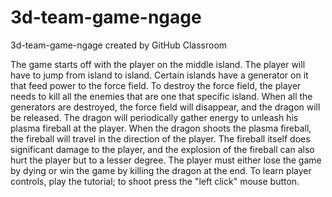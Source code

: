 # 3d-team-game-ngage
3d-team-game-ngage created by GitHub Classroom

  The game starts off with the player on the middle island. The player will have to jump from island to island. Certain islands have a generator on it that feed power to the force field. To destroy the force field, the player needs to kill all the enemies that are one that specific island. When all the generators are destroyed, the force field will disappear, and the dragon will be released. 
  The dragon will periodically gather energy to unleash his plasma fireball at the player. When the dragon shoots the plasma fireball, the fireball will travel in the direction of the player. The fireball itself does significant damage to the player, and the explosion of the fireball can also hurt the player but to a lesser degree. The player must either lose the game by dying or win the game by killing the dragon at the end.  To learn player controls, play the tutorial; to shoot press the "left click" mouse button.
